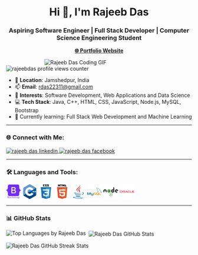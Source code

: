 <h1 align="center">Hi 👋, I'm Rajeeb Das</h1>
<h3 align="center">Aspiring Software Engineer | Full Stack Developer | Computer Science Engineering Student</h3>

<p align="center">
  <a href="https://rajeebdas.onrender.com" target="_blank"><strong>🌐 Portfolio Website</strong></a> 
<!--   <a href="https://github.com/rajeebdas"><strong>GitHub</strong></a> | -->
<!--   <a href="https://www.linkedin.com/in/rajeeb-das-cse/"><strong>LinkedIn</strong></a> -->
</p>

<img align="right" alt="Rajeeb Das Coding GIF" width="400" src="https://user-images.githubusercontent.com/55389276/140866485-8fb1c876-9a8f-4d6a-98dc-08c4981eaf70.gif">

<p align="left">
  <img src="https://komarev.com/ghpvc/?username=rajeebdas&label=Profile%20views&color=0e75b6&style=flat" alt="rajeebdas profile views counter" />
</p>

- 📍 **Location**: Jamshedpur, India  
- 📫 **Email**: rdas22311@gmail.com  
- 🌱 **Interests**: Software Development, Web Applications and Data Science
- 💻 **Tech Stack**: Java, C++, HTML, CSS, JavaScript, Node.js, MySQL, Bootstrap  
- 🧠 Currently learning: Full Stack Web Development and Machine Learning

---

<h3>🌐 Connect with Me:</h3>
<p align="left">
  <a href="https://www.linkedin.com/in/rajeeb-das-cse/" target="_blank">
    <img align="center" src="https://raw.githubusercontent.com/rahuldkjain/github-profile-readme-generator/master/src/images/icons/Social/linked-in-alt.svg" alt="rajeeb das linkedin" height="30" width="40" />
  </a>
  <a href="https://www.facebook.com/rajeeb.das.16121" target="_blank">
    <img align="center" src="https://raw.githubusercontent.com/rahuldkjain/github-profile-readme-generator/master/src/images/icons/Social/facebook.svg" alt="rajeeb das facebook" height="30" width="40" />
  </a>
</p>

---

<h3>🛠️ Languages and Tools:</h3>
<p>
  <a href="https://getbootstrap.com" target="_blank" rel="noreferrer"><img src="https://raw.githubusercontent.com/devicons/devicon/master/icons/bootstrap/bootstrap-plain-wordmark.svg" alt="Bootstrap" width="40" height="40"/></a>
  <a href="https://www.w3schools.com/cpp/" target="_blank" rel="noreferrer"><img src="https://raw.githubusercontent.com/devicons/devicon/master/icons/cplusplus/cplusplus-original.svg" alt="C++" width="40" height="40"/></a>
  <a href="https://www.w3schools.com/css/" target="_blank" rel="noreferrer"><img src="https://raw.githubusercontent.com/devicons/devicon/master/icons/css3/css3-original-wordmark.svg" alt="CSS3" width="40" height="40"/></a>
  <a href="https://www.w3.org/html/" target="_blank" rel="noreferrer"><img src="https://raw.githubusercontent.com/devicons/devicon/master/icons/html5/html5-original-wordmark.svg" alt="HTML5" width="40" height="40"/></a>
  <a href="https://www.java.com" target="_blank" rel="noreferrer"><img src="https://raw.githubusercontent.com/devicons/devicon/master/icons/java/java-original.svg" alt="Java" width="40" height="40"/></a>
  <a href="https://www.mysql.com/" target="_blank" rel="noreferrer"><img src="https://raw.githubusercontent.com/devicons/devicon/master/icons/mysql/mysql-original-wordmark.svg" alt="MySQL" width="40" height="40"/></a>
  <a href="https://nodejs.org" target="_blank" rel="noreferrer"><img src="https://raw.githubusercontent.com/devicons/devicon/master/icons/nodejs/nodejs-original-wordmark.svg" alt="Node.js" width="40" height="40"/></a>
  <a href="https://www.oracle.com/" target="_blank" rel="noreferrer"><img src="https://raw.githubusercontent.com/devicons/devicon/master/icons/oracle/oracle-original.svg" alt="Oracle DB" width="40" height="40"/></a>
</p>

---

<h3>📊 GitHub Stats</h3>
<p>
  <img align="left" src="https://github-readme-stats.vercel.app/api/top-langs?username=rajeebdas&show_icons=true&locale=en&layout=compact" alt="Top Languages by Rajeeb Das" />
</p>

<p>&nbsp;
  <img align="center" src="https://github-readme-stats.vercel.app/api?username=rajeebdas&show_icons=true&locale=en" alt="Rajeeb Das GitHub Stats" />
</p>

<p>
  <img align="center" src="https://github-readme-streak-stats.herokuapp.com/?user=rajeebdas" alt="Rajeeb Das GitHub Streak Stats" />
</p>
